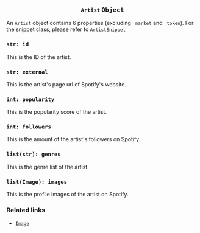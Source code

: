 <h3 align="center"><code>Artist</code> <kbd>Object</kbd></h3>

An `Artist` object contains 6 properties (excluding `_market` and `_token`). For the snippet class, please refer to [`ArtistSnippet`](/crespot/snippet/artist)

### `str: id`
This is the ID of the artist.

### `str: external`
This is the artist's page url of Spotify's website.

### `int: popularity`
This is the popularity score of the artist.

### `int: followers`
This is the amount of the artist's followers on Spotify.

### `list(str): genres`
This is the genre list of the artist.

### `list(Image): images`
This is the profile images of the artist on Spotify.

### Related links

- [`Image`](/crespot/snippet/image)
